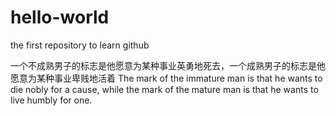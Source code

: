 # hello-world
the first repository to learn github

一个不成熟男子的标志是他愿意为某种事业英勇地死去，一个成熟男子的标志是他愿意为某种事业卑贱地活着
The mark of the immature man is that he wants to die nobly for a cause, while the mark of the mature man is that he wants to live humbly for one.
